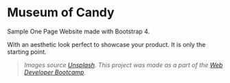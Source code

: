 # Museum of Candy

Sample One Page Website made with Bootstrap 4.

With an aesthetic look perfect to showcase your product. It is only the starting point.

> _Images source [Unsplash](https://unsplash.com/)_.
> _This project was made as a part of the [Web Developer Bootcamp](https://www.udemy.com/course/the-web-developer-bootcamp/)_.

